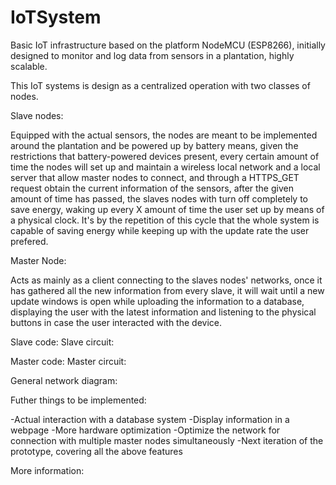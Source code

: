 # IoTSystem
Basic IoT infrastructure based on the platform NodeMCU (ESP8266), initially designed to monitor and log data from sensors in a plantation, highly scalable.


This IoT systems is design as a centralized operation with two classes of nodes.

Slave nodes:

Equipped with the actual sensors, the nodes are meant to be implemented around the plantation and be powered up by battery means, given the restrictions that battery-powered devices present, every certain amount of time the nodes will set up and maintain a wireless local network and a local server that allow master nodes to connect, and through a HTTPS_GET request obtain the current information of the sensors, after the given amount of time has passed, the slaves nodes with turn off completely to save energy, waking up every X amount of time the user set up by means of a physical clock. It's by the repetition of this cycle that the whole system is capable of saving energy while keeping up with the update rate the user prefered.

Master Node:

Acts as mainly as a client connecting to the slaves nodes' networks, once it has gathered all the new information from every slave, it will wait until a new update windows is open while uploading the information to a database, displaying the user with the latest information and listening to the physical buttons in case the user interacted with the device.

Slave code:
Slave circuit:

Master code:
Master circuit:

General network diagram:

Futher things to be implemented:

-Actual interaction with a database system
-Display information in a webpage
-More hardware optimization
-Optimize the network for connection with multiple master nodes simultaneously
-Next iteration of the prototype, covering all the above features

More information:
